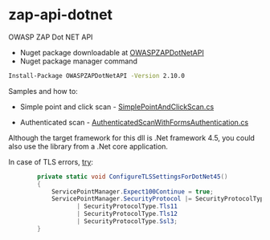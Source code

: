 # zap-api-dotnet
OWASP ZAP Dot NET API

  * Nuget package downloadable at [OWASPZAPDotNetAPI](https://www.nuget.org/packages/OWASPZAPDotNetAPI)
  * Nuget package manager command 
  ```bat
Install-Package OWASPZAPDotNetAPI -Version 2.10.0	
```

Samples and how to:

 * Simple point and click scan - [SimplePointAndClickScan.cs](https://github.com/zaproxy/zap-api-dotnet/blob/master/src/OWASPZAPDotNetAPI/OWASPZAPDotNetAPI.Samples/SimplePointAndClickScan.cs)
 
 * Authenticated scan - [AuthenticatedScanWithFormsAuthentication.cs](https://github.com/zaproxy/zap-api-dotnet/blob/master/src/OWASPZAPDotNetAPI/OWASPZAPDotNetAPI.Samples/AuthenticatedScanWithFormsAuthentication.cs)


Although the target framework for this dll is .Net framework 4.5, you could also use the library from a .Net core application.


In case of TLS errors, [try](https://github.com/zaproxy/zap-api-dotnet/blob/master/src/OWASPZAPDotNetAPI/OWASPZAPDotNetAPI.Samples/Program.cs):  
```csharp
        private static void ConfigureTLSSettingsForDotNet45()
        {
            ServicePointManager.Expect100Continue = true;
            ServicePointManager.SecurityProtocol |= SecurityProtocolType.Tls
                   | SecurityProtocolType.Tls11
                   | SecurityProtocolType.Tls12
                   | SecurityProtocolType.Ssl3;
        }
```